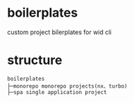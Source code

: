 # boilerplates

custom project bilerplates for wid cli

# structure

```
boilerplates
├─monorepo monorepo projects(nx、turbo)
├─spa single application project
```